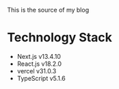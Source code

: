 This is the source of my blog

# Technology Stack
- Next.js v13.4.10
- React.js v18.2.0
- vercel v31.0.3
- TypeScript v5.1.6
